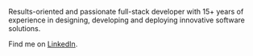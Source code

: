 Results-oriented and passionate full-stack developer with 15+ years of experience in designing, developing and deploying innovative software solutions. 

Find me on <a href="https://www.linkedin.com/in/joel-belanger-698a86245/">LinkedIn</a>.
